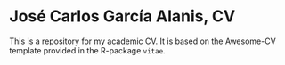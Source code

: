 # José Carlos García Alanis, CV

This is a repository for my academic CV. It is based on the Awesome-CV template
provided in the R-package ``vitae``.
